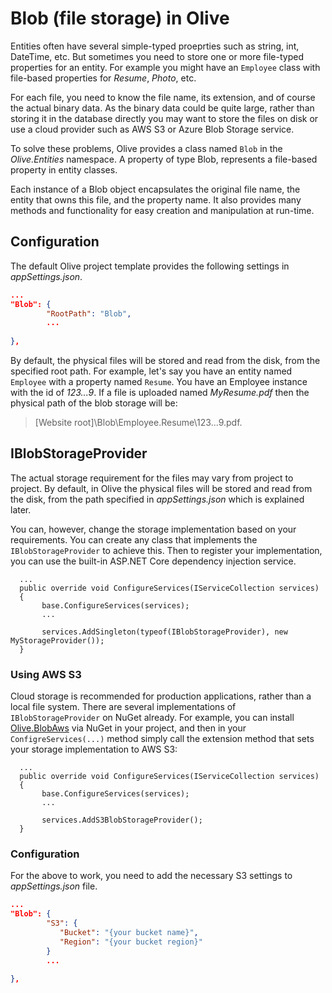 # Blob (file storage) in Olive

Entities often have several simple-typed proeprties such as string, int, DateTime, etc. But sometimes you need to store one or more file-typed properties for an entity. For example you might have an `Employee` class with file-based properties for *Resume*, *Photo*, etc.

For each file, you need to know the file name, its extension, and of course the actual binary data. As the binary data could be quite large, rather than storing it in the database directly you may want to store the files on disk or use a cloud provider such as AWS S3 or Azure Blob Storage service.

To solve these problems, Olive provides a class named `Blob` in the *Olive.Entities* namespace. A property of type Blob, represents a file-based property in entity classes. 

Each instance of a Blob object encapsulates the original file name, the entity that owns this file, and the property name. It also provides many methods and functionality for easy creation and manipulation at run-time.

## Configuration
The default Olive project template provides the following settings in *appSettings.json*.

```json
...
"Blob": {
        "RootPath": "Blob",
        ...
        
},
```

By default, the physical files will be stored and read from the disk, from the specified root path. For example, let's say you have an entity named `Employee` with a property named `Resume`. You have an Employee instance with the id of *123...9*. If a file is uploaded named *MyResume.pdf* then the physical path of the blob storage will be: 

>\[Website root\]\\Blob\\Employee.Resume\\123...9.pdf.

## IBlobStorageProvider
The actual storage requirement for the files may vary from project to project. By default, in Olive the physical files will be stored and read from the disk, from the path specified in *appSettings.json* which is explained later.

You can, however, change the storage implementation based on your requirements. You can create any class that implements the `IBlobStorageProvider` to achieve this. Then to register your implementation, you can use the built-in ASP.NET Core dependency injection service.

```cshrp
  ...
  public override void ConfigureServices(IServiceCollection services)
  {
       base.ConfigureServices(services);
       ...
       
       services.AddSingleton(typeof(IBlobStorageProvider), new MyStorageProvider());
  }
```

### Using AWS S3
Cloud storage is recommended for production applications, rather than a local file system. There are several implementations of `IBlobStorageProvider` on NuGet already. For example, you can install [Olive.BlobAws](https://www.nuget.org/packages/Olive.BlobAws/) via NuGet in your project, and then in your `ConfigreServices(...)` method simply call the extension method that sets your storage implementation to AWS S3:

```cshrp
  ...
  public override void ConfigureServices(IServiceCollection services)
  {
       base.ConfigureServices(services);
       ...
       
       services.AddS3BlobStorageProvider();
  }
```

### Configuration
For the above to work, you need to add the necessary S3 settings to *appSettings.json* file.
```json
...
"Blob": {
        "S3": {
           "Bucket": "{your bucket name}",
           "Region": "{your bucket region}"
        }
        ...
        
},
```
